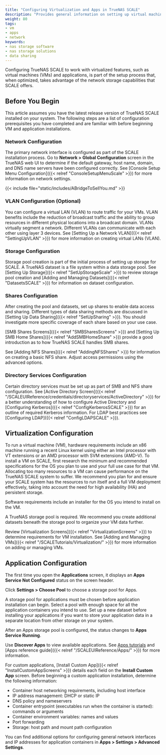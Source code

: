 ```yaml
---
title: "Configuring Virtualization and Apps in TrueNAS SCALE"
description: "Provides general information on setting up virtual machines and applications on TrueNAS SCALE."
weight: 80
tags:
- vm
- apps
- network
keywords:
- nas storage software
- nas storage solutions
- data sharing
---
```


Configuring TrueNAS SCALE to work with virtualized features, such as virtual machines (VMs) and applications, is part of the setup process that, when optimized, takes advantage of the network storage capabilities that SCALE offers.

## Before You Begin

This article assumes you have the latest release version of TrueNAS SCALE installed on your system.
The following steps are a list of configuration prerequisites you have completed and are familiar with before beginning VM and application installations.

### Network Configuration

The primary network interface is configured as part of the SCALE installation process.
Go to **Network > Global Configuration** screen in the TrueNAS web UI to determine if the default gateway, host name, domain, and DNS name servers have been configured correctly.
See [Console Setup Menu Configuration]({{< relref "ConsoleSetupMenuScale" >}}) for more information on network settings.

{{< include file="static/includes/ABridgeToSellYou.md" >}}

### VLAN Configuration (Optional)

You can configure a virtual LAN (VLAN) to route traffic for your VMs.
VLAN benefits include the reduction of broadcast traffic and the ability to group resources in different physical locations into a broadcast domain.
VLANs virtually segment a network.
Different VLANs can communicate with each other using layer 3 devices.
See [Setting Up a Network VLAN]({{< relref "SettingUpVLAN" >}}) for more information on creating virtual LANs (VLAN).

### Storage Configuration

Storage pool creation is part of the initial process of setting up storage for SCALE.
A TrueNAS dataset is a file system within a data storage pool.
See [Setting Up Storage]({{< relref "SetUpStorageScale" >}}) to review storage pool creation and [Adding and Managing Datasets]({{< relref "DatasetsSCALE" >}}) for information on dataset configuration.

### Shares Configuration

After creating the pool and datasets, set up shares to enable data access and sharing.
Different types of data sharing methods are discussed in [Setting Up Data Sharing]({{< relref "SetUpSharing" >}}).
You should investigate more specific coverage of each share based on your use case.

[SMB Shares Screens]({{< relref "SMBSharesScreens" >}}) and [Setting Up SMB Home Shares]({{< relref "AddSMBHomeShare" >}}) provide a good introduction as to how TrueNAS SCALE handles SMB shares.

See [Adding NFS Shares]({{< relref "AddingNFSShares" >}}) for information on creating a basic NFS share.
Adjust access permissions using the advanced options.

### Directory Services Configuration

Certain directory services must be set up as part of SMB and NFS share configuration.
See [Active Directory Screen]({{< relref "/SCALEUIReference/credentials/directoryservices/ActiveDirectory" >}}) for a better understanding of how to configure Active Directory and [Configuring Kerberos]({{< relref "ConfigKerberosSCALE" >}}) for an outline of required Kerberos information.
For LDAP best practices see [Configuring LDAP]({{< relref "ConfigLDAPSCALE" >}}).

## Virtualization Configuration

To run a virtual machine (VM), hardware requirements include an x86 machine running a recent Linux kernel using either an Intel processor with VT extensions or an AMD processor with SVM extensions (AMD-V).
To install a VM on SCALE, first research the minimum and recommended specifications for the OS you plan to use and your full use case for that VM.
Allocating too many resources to a VM can cause performance on the TrueNAS SCALE system to suffer.
We recommend you plan for and ensure your SCALE system has the resources to run itself and a full VM deployment effectively, taking into account the need for high availability (HA) and persistent storage.

Software requirements include an installer for the OS you intend to install on the VM.

A TrueNAS storage pool is required.
We recommend you create additional datasets beneath the storage pool to organize your VM data further.

Review [Virtualization Screens]({{< relref "VirtualizationScreens" >}}) to determine requirements for VM installation.
See [Adding and Managing VMs]({{< relref "/SCALETutorials/Virtualization/" >}}) for more information on adding or managing VMs.

## Application Configuration

The first time you open the **Applications** screen, it displays an <i class="fa fa-cog" aria-hidden="true"></i> **Apps Service Not Configured** status on the screen header.

Click **Settings > Choose Pool** to choose a storage pool for Apps.

A storage pool for applications must be chosen before application installation can begin.
Select a pool with enough space for all the application containers you intend to use.
Set up a new dataset before installing your applications if you want to store your application data in a separate location from other storage on your system.

After an Apps storage pool is configured, the status changes to <span class="iconify" data-icon="mdi:check-circle" color=#71BF44></span> **Apps Service Running**.

Use **Discover Apps** to view available applications.
See [Apps tutorials](https://www.truenas.com/docs/truenasapps/) and [Apps reference guide]({{< relref "/SCALEUIReference/Apps/" >}}) for more information.

For custom applications, [Install Custom App]({{< relref "InstallCustomAppScreens" >}}) details each field on the **Install Custom App** screen.
Before beginning a custom application installation, determine the following information:

* Container host networking requirements, including host interface
* IP address management: DHCP or static IP
* DNS policy and nameservers
* Container entrypoint (executables run when the container is started): commands or arguments
* Container environment variables: names and values
* Port forwarding
* Storage: host path and mount path configuration

You can find additional options for configuring general network interfaces and IP addresses for application containers in **Apps > Settings > Advanced Settings**.
